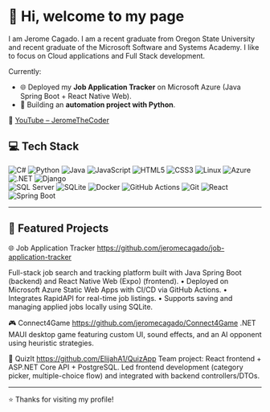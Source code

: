 # 👋 Hi, welcome to my page
I am Jerome Cagado. I am a recent graduate from Oregon State University and recent graduate of the Microsoft Software and Systems Academy. I like to focus on Cloud applications and Full Stack development. 

Currently:  
- 🌐 Deployed my **Job Application Tracker** on Microsoft Azure (Java Spring Boot + React Native Web).  
- 🤖 Building an **automation project with Python**.

🎥 [YouTube – JeromeTheCoder](https://www.youtube.com/@JeromeTheCoder)  

## 💻 Tech Stack

![C#](https://img.shields.io/badge/C%23-239120?style=for-the-badge&logo=c-sharp&logoColor=white)  ![Python](https://img.shields.io/badge/Python-3776AB?style=for-the-badge&logo=python&logoColor=white)  ![Java](https://img.shields.io/badge/Java-ED8B00?style=for-the-badge&logo=java&logoColor=white)  ![JavaScript](https://img.shields.io/badge/JavaScript-F7DF1E?style=for-the-badge&logo=javascript&logoColor=black)  ![HTML5](https://img.shields.io/badge/HTML5-E34F26?style=for-the-badge&logo=html5&logoColor=white)  ![CSS3](https://img.shields.io/badge/CSS3-1572B6?style=for-the-badge&logo=css3&logoColor=white)  ![Linux](https://img.shields.io/badge/Linux-FCC624?style=for-the-badge&logo=linux&logoColor=black)  ![Azure](https://img.shields.io/badge/Azure-0078D4?style=for-the-badge&logo=microsoftazure&logoColor=white)  ![.NET](https://img.shields.io/badge/.NET-512BD4?style=for-the-badge&logo=dotnet&logoColor=white)  ![Django](https://img.shields.io/badge/Django-092E20?style=for-the-badge&logo=django&logoColor=white)  
![SQL Server](https://img.shields.io/badge/SQL%20Server-CC2927?style=for-the-badge&logo=microsoftsqlserver&logoColor=white)  ![SQLite](https://img.shields.io/badge/SQLite-07405E?style=for-the-badge&logo=sqlite&logoColor=white)  ![Docker](https://img.shields.io/badge/Docker-2496ED?style=for-the-badge&logo=docker&logoColor=white)  ![GitHub Actions](https://img.shields.io/badge/GitHub%20Actions-2088FF?style=for-the-badge&logo=githubactions&logoColor=white)  ![Git](https://img.shields.io/badge/Git-F05032?style=for-the-badge&logo=git&logoColor=white) ![React](https://img.shields.io/badge/React-20232A?style=for-the-badge&logo=react&logoColor=61DAFB) ![Spring Boot](https://img.shields.io/badge/Spring%20Boot-6DB33F?style=for-the-badge&logo=springboot&logoColor=white)

---

## 📌 Featured Projects
🌐 Job Application Tracker
https://github.com/jeromecagado/job-application-tracker

Full-stack job search and tracking platform built with Java Spring Boot (backend) and React Native Web (Expo) (frontend).
	•	Deployed on Microsoft Azure Static Web Apps with CI/CD via GitHub Actions.
	•	Integrates RapidAPI for real-time job listings.
	•	Supports saving and managing applied jobs locally using SQLite.

🎮 Connect4Game
https://github.com/jeromecagado/Connect4Game
.NET MAUI desktop game featuring custom UI, sound effects, and an AI opponent using heuristic strategies.

🧠 QuizIt
https://github.com/ElijahA1/QuizApp
Team project: React frontend + ASP.NET Core API + PostgreSQL.
Led frontend development (category picker, multiple-choice flow) and integrated with backend controllers/DTOs.

---

⭐️ Thanks for visiting my profile!

